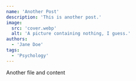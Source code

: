 ```yaml
---
name: 'Another Post'
description: 'This is another post.'
image:
  src: 'cover.webp'
  alt: 'A picture containing nothing, I guess.'
authors:
  - 'Jane Doe'
tags:
  - 'Psychology'
---
```


Another file and content
